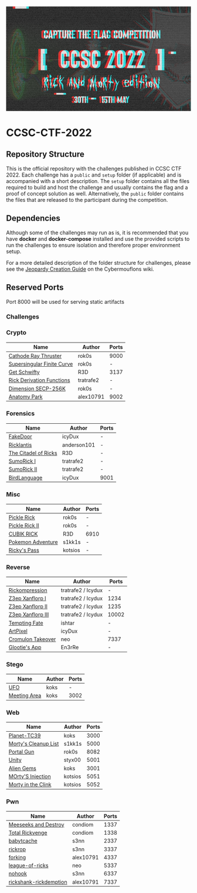 ![CCSC CTF 2021](_assets/banner.png)

# CCSC-CTF-2022

## Repository Structure

This is the official repository with the challenges published in CCSC CTF 2022. Each challenge has a `public` and `setup` folder (if applicable) and is accompanied with a short description. The `setup` folder contains all the files required to build and host the challenge and usually contains the flag and a proof of concept solution as well. Alternatively, the `public` folder contains the files that are released to the participant during the competition.

## Dependencies

Although some of the challenges may run as is, it is recommended that you have **docker** and **docker-compose** installed and use the provided scripts to run the challenges to ensure isolation and therefore proper environment setup.

For a more detailed description of the folder structure for challenges, please see the [Jeopardy Creation Guide](https://www.notion.so/Jeopardy-CTF-Challenge-Creation-770b62e8556442a3826cb6593d6affa4) on the Cybermouflons wiki.

## Reserved Ports

Port 8000 will be used for serving static artifacts

### Challenges

### Crypto

| Name                                                             | Author    | Ports |
| ---------------------------------------------------------------- | --------- | ----- |
| [Cathode Ray Thruster](crypto/cathode-ray-thruster)              | rok0s     | 9000  |
| [Supersingular Finite Curve](crypto/supersingular-finite-curve/) | rok0s     | -     |
| [Get Schwifty](crypto/get_schwifty)                              | R3D       | 3137  |
| [Rick Derivation Functions](crypto/Rick_Derivation_Functions)    | tratrafe2 | -     |
| [Dimension SECP-256K](crypto/dimension-secp-256k/)               | rok0s     | -     |
| [Anatomy Park](crypto/anatomy-park/)                             | alex10791 | 9002  |

### Forensics

| Name                                                   | Author      | Ports |
| ------------------------------------------------------ | ----------- | ----- |
| [FakeDoor](forensics/FakeDoor/)                        | icyDux      | -     |
| [Ricklantis](forensics/ricklantis/)                    | anderson101 | -     |
| [The Citadel of Ricks](forensics/the_citadel_of_ricks) | R3D         | -     |
| [SumoRick I](forensics/SumoRick_I)                     | tratrafe2   | -     |
| [SumoRick II](forensics/SumoRick_II)                   | tratrafe2   | -     |
| [BirdLanguage](forensics/BirdLanguage)                 | icyDux      | 9001  |


### Misc

| Name                                        | Author  | Ports |
| ------------------------------------------- | ------- | ----- |
| [Pickle Rick](misc/pickle-rick)             | rok0s   | -     |
| [Pickle Rick II](misc/pickle-rick-ii)       | rok0s   | -     |
| [CUBIK RICK](misc/CUBIK_RICK)               | R3D     | 6910  |
| [Pokemon Adventure](misc/Pokemon-Adventure) | s1kk1s  | -     |
| [Ricky's Pass](misc/rickys-pass/)           | kotsios | -     |

### Reverse

| Name                                           | Author             | Ports |
| ---------------------------------------------- | ------------------ | ----- |
| [Rickompression](reverse/Rickompression)       | tratrafe2 / Icydux | -     |
| [Z3ep Xanflorp I](reverse/Z3ep_Xanflorp_I)     | tratrafe2 / Icydux | 1234  |
| [Z3ep Xanflorp II](reverse/Z3ep_Xanflorp_II)   | tratrafe2 / Icydux | 1235  |
| [Z3ep Xanflorp III](reverse/Z3ep_Xanflorp_III) | tratrafe2 / Icydux | 10002 |
| [Tempting Fate](reverse/tempting-fate/)        | ishtar             | -     |
| [ArtPixel](reverse/ArtPixel/)                  | icyDux             | -     |
| [Cromulon Takeover](reverse/cromulon-takeover) | neo                | 7337  |
| [Glootie's App](reverse/glooties-app/)         | En3rRe             | -     |


### Stego

| Name                               | Author | Ports |
| ---------------------------------- | ------ | ----- |
| [UFO](stego/ufo)                   | koks   | -     |
| [Meeting Area](stego/meeting-area) | koks   | 3002  |

### Web

| Name                                          | Author  | Ports |
| --------------------------------------------- | ------- | ----- |
| [Planet-TC39](web/planet-tc39)                | koks    | 3000  |
| [Morty's Cleanup List](web/morty's-list)      | s1kk1s  | 5000  |
| [Portal Gun](web/portal-gun/)                 | rok0s   | 8082  |
| [Unity](web/unity)                            | styx00  | 5001  |
| [Alien Gems](web/alien-gems)                  | koks    | 3001  |
| [MOrty'S Injection](web/mortys-injection/)    | kotsios | 5051  |
| [Morty in the Clink](web/morty-in-the-clink/) | kotsios | 5052  |

### Pwn

| Name                                                  | Author    | Ports |
| ----------------------------------------------------- | --------- | ----- |
| [Meeseeks and Destroy](pwn/meeseeks-and-destroy/)     | condiom   | 1337  |
| [Total Rickvenge](pwn/total-rickvenge/)               | condiom   | 1338  |
| [babytcache](pwn/babytcache)                          | s3nn      | 2337  |
| [rickrop](pwn/rickrop)                                | s3nn      | 3337  |
| [forking](pwn/forking)                                | alex10791 | 4337  |
| [league-of-ricks](pwn/league-of-ricks)                | neo       | 5337  |
| [nohook](pwn/nohook)                                  | s3nn      | 6337  |
| [rickshank-rickdemption](pwn/rickshank-rickdemption/) | alex10791 | 7337  |
